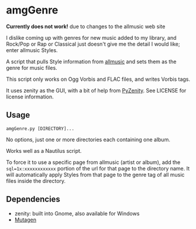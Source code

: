 amgGenre
========

**Currently does not work!** due to changes to the allmusic web site

I dislike coming up with genres for new music added to my library, and Rock/Pop
or Rap or Classical just doesn't give me the detail I would like;
enter allmusic Styles.

A script that pulls Style information from [allmusic](http://www.allmusic.com)
and sets them as the genre for music files.

This script only works on Ogg Vorbis and FLAC files, and writes Vorbis tags.

It uses zenity as the GUI, with a bit of help from
[PyZenity](http://www.brianramos.com/?page_id=110). See LICENSE for
license information.

Usage
-----

    amgGenre.py [DIRECTORY]...

No options, just one or more directories each containing one album.

Works well as a Nautilus script.

To force it to use a specific page from allmusic (artist or album), add the 
`sql=1x:xxxxxxxxxxxx` portion of the url for that page to the directory name.
It will automatically apply Styles from that page to the genre tag of all music
files inside the directory.

Dependencies
------------
* zenity: built into Gnome, also available for Windows
* [Mutagen](http://code.google.com/p/mutagen/)
